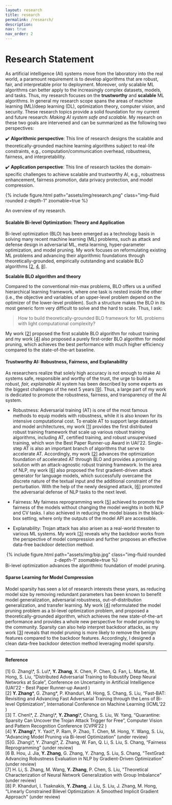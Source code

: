 ```yaml
---
layout: research
title: research
permalink: /research/
description:
nav: true
nav_order: 2
---
```


# Research Statement

As artificial intelligence (AI) systems move from the laboratory into the real world, a paramount requirement is to develop algorithms that are robust, fair, and interpretable prior to deployment. Moreover, only scalable ML algorithms can better apply to the increasingly complex datasets, models, and tasks. Thus, my research focuses on the **trustworthy** and **scalable** ML algorithms. In general my research scope spans the areas of machine learning (ML)/deep learning (DL), optimization theory, computer vision, and security. These research topics provide a solid foundation for my current and future research: *Making AI system safe and scalable.* My research on these two goals are intervened and can be summarized as the following two perspectives:

:heavy_check_mark: **Algorithmic perspective**: This line of research designs the scalable and theoretically-grounded machine learning algorithms subject to real-life constraints, e.g., computation/communication overhead, robustness, fairness, and interpretability.

:heavy_check_mark: **Application perspective**: This line of research tackles the domain-specific challenges to achieve scalable and trustworthy AI, e.g., robustness enhancement, fairness promotion, data privacy protection, and model compression.

{% include figure.html path="assets/img/research.png" class="img-fluid rounded z-depth-1" zoomable=true %}
<div class="caption">
  An overview of my research.
</div>

#### Scalable Bi-level Optimization: Theory and Application

Bi-level optimization (BLO) has been emerged as a technology basis in solving many recent machine learning (ML) problems, such as attack and defense design in adversarial ML, meta learning, hyper-parameter optimization, and model pruning. My work focuses on reformulating existing ML problems and advancing their algorithmic foundations through theoretically-grounded, empirically outstanding and scalable BLO algorithms \[[2](#refer-anchor-2), [4](#refer-anchor-4), [8](#refer-anchor-8)\].

**Scalable BLO algorithm and theory**

Compared to the conventional min-max problems, BLO offers us a unified hierarchical learning framework, where one task is nested inside the other (i.e., the objective and variables of an upper-level problem depend on the optimizer of the lower-level problem). Such a structure makes the BLO in its most generic form very difficult to solve and the hard to scale. Thus, I ask: 

> How to build theoretically-grounded BLO framework for ML problems with light computational complexity?

My work \[[2](#refer-anchor-2)\] proposed the first scalable BLO algorithm for robust training and my work \[[4](#refer-anchor-4)\] also proposed a purely first-order BLO algorithm for model pruning, which achieves the best performance with much higher efficiency compared to the state-of-the-art baseline. 


#### Trustworthy AI: Robustness, Fairness, and Explanability

As researchers realize that solely high accuracy is not enough to make AI systems safe, responsible and worthy of the trust, the urge to build a *robust, fair, explainable* AI system has been described by some experts as the biggest challenges of the next 5 years \[[9](#refer-anchor-9)\]. Thus, a large part of my work is dedicated to promote the robustness, fairness, and transparency of the AI system.

* Robustness: Adversarial training (AT) is one of the most famous methods to equip models with robustness, while it is also known for its intensive computational cost. To enable AT to support large datasets and model architectures, my work \[[1](#refer-anchor-1)\] provides the first distributed robust training framework that scale up various robust training algorithms, including AT, certified training, and robust unsupervised training, which won the Best Paper Runner-up Award in UAI'22. Single-step AT is also an important branch of algorithms that serve to accelerate AT. Accordingly, my work \[[2](#refer-anchor-2)\] advances the optimization foundation of accelerated AT through BLO and provides a promising solution with an attack-agnostic robust training framework. In the area of NLP, my work \[[6](#refer-anchor-6)\] also proposed the first gradient-driven attack generator for language models, which successfully overcame the discrete nature of the textual input and the additional constraint of the perturbation. With the help of the newly designed attack, \[[6](#refer-anchor-6)\] promoted the adversarial defense of NLP tasks to the next level.

* Fairness: My fairness reprogramming work \[[5](#refer-anchor-5)\] achieved to promote the fairness of the models without changing the model weights in both NLP and CV tasks. I also achieved in reducing the model biases in the black-box setting, where only the outputs of the model API are accessible. 

* Explanability: Trojan attack has also arisen as a real-world threaten to various ML systems. My work \[[3](#refer-anchor-3)\] reveals why the backdoor works from the perspective of model compression and further proposes an effective data-free backdoor detection method.

<center>
{% include figure.html path="assets/img/bip.jpg" class="img-fluid rounded z-depth-1" zoomable=true %}
</center>
<div class="caption">
  Bi-level optimization advances the algorithmic foundation of model pruning.
</div>

#### Sparse Learning for Model Compression

Model sparsity has seen a lot of research interests these years, as reducing model size by removing redundant parameters has been known to benefit model generalization, adversarial robustness, out-of-distribution generalization, and transfer learning. My work \[[4](#refer-anchor-4)\] reformulated the model pruning problem as a bi-level optimization problem, and proposed a theoretically-grounded algorithm, which achieves the new state-of-the-art performance and provides a whole new perspective for model pruning to the community. Sparsity can also help interpret backdoor attacks, as my work \[[3](#refer-anchor-3)\] reveals that model pruning is more likely to remove the benign features compared to the backdoor features. Accordingly, I designed a clean data-free backdoor detection method leveraging model sparsity.

---

#### Reference

<div id="refer-anchor-1"></div> [1] G. Zhang\*, S. Lu\*, <b>Y. Zhang</b>, X. Chen, P. Chen, Q. Fan, L. Martie, M. Hong, S. Liu, “Distributed Adversarial Training to Robustify Deep Neural Networks at Scale”, Conference on Uncertainty in Artificial Intelligence (UAI’22 - Best Paper Runner-up Award )

<div id="refer-anchor-2"></div> [2] <b>Y. Zhang</b>*, G. Zhang*, P. Khanduri, M. Hong, S. Chang, S. Liu, “Fast-BAT: Revisiting and Advancing Fast Adversarial Training through the Lens of Bi-level Optimization”, International Conference on Machine Learning (ICML’22 )

<div id="refer-anchor-3"></div> [3] T. Chen\*, Z. Zhang\*, <b>Y. Zhang</b>\*, Chang, S. Liu, W. Yang, “Quarantine: Sparsity Can Uncover the Trojan Attack Trigger for Free”, Computer Vision and Pattern Recognition Conference (CVPR’22 )
<div id="refer-anchor-4"></div> [4] <b>Y. Zhang</b>\*, Y. Yao\*, P. Ram, P. Zhao, T. Chen, M. Hong, Y. Wang, S. Liu, “Advancing Model Pruning via Bi-level Optimization” (under review)

<div id="refer-anchor-5"></div> [5]G. Zhang\*, Y. Zhang\*, Z. Zhang, W. Fan, Q. Li, S. Liu, S. Chang, “Fairness Reprogramming” (under review)

<div id="refer-anchor-6"></div> [6 B. Hou, J. Jia, <b>Y. Zhang</b>, G. Zhang, Y. Zhang, S. Liu, S. Chang, "TextGrad: Advancing Robustness Evaluation in NLP by Gradient-Driven Optimization" (under review)

<div id="refer-anchor-7"></div> [7] H. Li, S. Zhang, M. Wang, <b>Y. Zhang</b>, P. Chen, S. Liu, "Theoretical Characterization of Neural Network Generalization with Group Imbalance" (under review)

<div id="refer-anchor-8"></div> [8] P. Khanduri, I. Tsaknakis, <b>Y. Zhang</b>, J. Liu, S. Liu, J. Zhang, M. Hong, "Linearly Constrained Bilevel Optimization: A Smoothed Implicit Gradient Approach" (under review)





